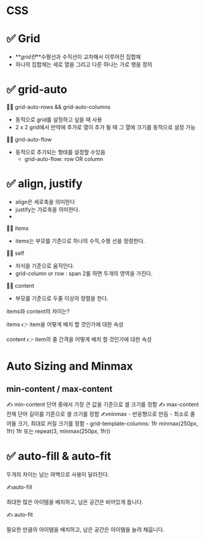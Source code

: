 # CSS

# ✅ Grid

- **_grid란_**수평선과 수직선이 교차해서 이루어진 집합체
- 하나의 집합체는 세로 열을 그리고 다른 하나는 가로 행을 정의

# ✅ grid-auto

<aside>
✍🏻 grid-auto-rows && grid-auto-columns

</aside>

- 동적으로 grid를 설정하고 싶을 때 사용
- 2 x 2 grid에서 만약에 추가로 열이 추가 될 때 그 열에 크기를 동적으로 설정 가능

<aside>
✍🏻 grid-auto-flow

</aside>

- 동적으로 추가되는 형태를 설정할 수있음
  - grid-auto-flow: row OR column

# ✅ align, justify

- align은 세로축을 의미한다
- justify는 가로축을 의미한다.
-

<aside>
✍🏻 items

</aside>

- items는 부모를 기준으로 하나의 수직,수평 선을 정령한다.

<aside>
✍🏻 self

</aside>

- 자식을 기준으로 움직인다.
- grid-column or row : span 2를 하면 두개의 영역을 가진다.

<aside>
✍🏻 content

</aside>

- 부모를 기준으로 두줄 이상의 정렬을 한다.

items와 content의 차이는?

items 👉 item을 어떻게 배치 할 것인가에 대한 속성

content 👉 item의 줄 간격을 어떻게 배치 할 것인가에 대한 속성

# Auto Sizing and Minmax

## min-content / max-content
✍️ min-content
단어 중에서 가장 큰 값을 기준으로 셀 크기를 정함
✍️ max-content
전체 단어 길이를 기준으로 셀 크기를 정함
✍️minmax
    - 반응형으로 만듬
    - 최소로 줄어들 크기, 최대로 커질 크기를 정함
    - grid-template-columns: 1fr minmax(250px, 1fr) 1fr 또는 repeat(3, minmax(250px, 1fr)) 

# ✅ auto-fill & auto-fit

두개의 차이는 남는 여백으로 사용이 달라진다.

✍️auto-fill

최대한 많은 아이템을 배치하고, 남은 공간은 비어있게 둡니다.

✍️ auto-fit

필요한 만큼의 아이템을 배치하고, 남은 공간은 아이템을 늘려 채웁니다.